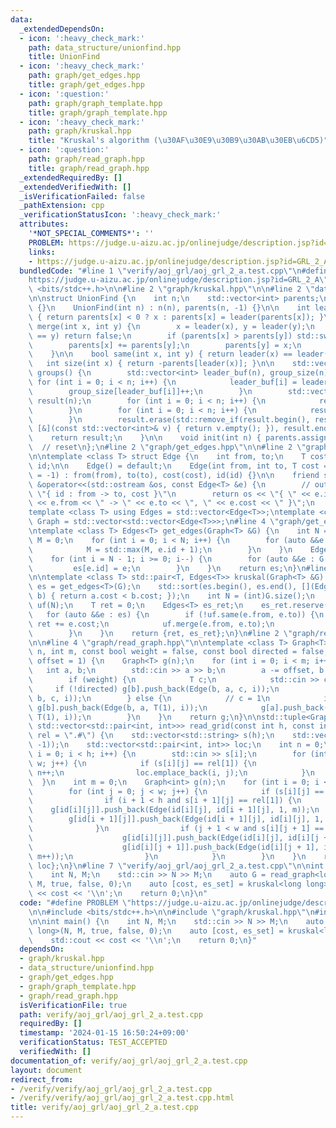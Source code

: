 ```yaml
---
data:
  _extendedDependsOn:
  - icon: ':heavy_check_mark:'
    path: data_structure/unionfind.hpp
    title: UnionFind
  - icon: ':heavy_check_mark:'
    path: graph/get_edges.hpp
    title: graph/get_edges.hpp
  - icon: ':question:'
    path: graph/graph_template.hpp
    title: graph/graph_template.hpp
  - icon: ':heavy_check_mark:'
    path: graph/kruskal.hpp
    title: "Kruskal's algorithm (\u30AF\u30E9\u30B9\u30AB\u30EB\u6CD5)"
  - icon: ':question:'
    path: graph/read_graph.hpp
    title: graph/read_graph.hpp
  _extendedRequiredBy: []
  _extendedVerifiedWith: []
  _isVerificationFailed: false
  _pathExtension: cpp
  _verificationStatusIcon: ':heavy_check_mark:'
  attributes:
    '*NOT_SPECIAL_COMMENTS*': ''
    PROBLEM: https://judge.u-aizu.ac.jp/onlinejudge/description.jsp?id=GRL_2_A
    links:
    - https://judge.u-aizu.ac.jp/onlinejudge/description.jsp?id=GRL_2_A
  bundledCode: "#line 1 \"verify/aoj_grl/aoj_grl_2_a.test.cpp\"\n#define PROBLEM \"\
    https://judge.u-aizu.ac.jp/onlinejudge/description.jsp?id=GRL_2_A\"\n\n#include\
    \ <bits/stdc++.h>\n\n#line 2 \"graph/kruskal.hpp\"\n\n#line 2 \"data_structure/unionfind.hpp\"\
    \n\nstruct UnionFind {\n    int n;\n    std::vector<int> parents;\n\n    UnionFind()\
    \ {}\n    UnionFind(int n) : n(n), parents(n, -1) {}\n\n    int leader(int x)\
    \ { return parents[x] < 0 ? x : parents[x] = leader(parents[x]); }\n\n    bool\
    \ merge(int x, int y) {\n        x = leader(x), y = leader(y);\n        if (x\
    \ == y) return false;\n        if (parents[x] > parents[y]) std::swap(x, y);\n\
    \        parents[x] += parents[y];\n        parents[y] = x;\n        return true;\n\
    \    }\n\n    bool same(int x, int y) { return leader(x) == leader(y); }\n\n \
    \   int size(int x) { return -parents[leader(x)]; }\n\n    std::vector<std::vector<int>>\
    \ groups() {\n        std::vector<int> leader_buf(n), group_size(n);\n       \
    \ for (int i = 0; i < n; i++) {\n            leader_buf[i] = leader(i);\n    \
    \        group_size[leader_buf[i]]++;\n        }\n        std::vector<std::vector<int>>\
    \ result(n);\n        for (int i = 0; i < n; i++) {\n            result[i].reserve(group_size[i]);\n\
    \        }\n        for (int i = 0; i < n; i++) {\n            result[leader_buf[i]].push_back(i);\n\
    \        }\n        result.erase(std::remove_if(result.begin(), result.end(),\
    \ [&](const std::vector<int>& v) { return v.empty(); }), result.end());\n    \
    \    return result;\n    }\n\n    void init(int n) { parents.assign(n, -1); }\
    \  // reset\n};\n#line 2 \"graph/get_edges.hpp\"\n\n#line 2 \"graph/graph_template.hpp\"\
    \n\ntemplate <class T> struct Edge {\n    int from, to;\n    T cost;\n    int\
    \ id;\n\n    Edge() = default;\n    Edge(int from, int to, T cost = 1, int id\
    \ = -1) : from(from), to(to), cost(cost), id(id) {}\n\n    friend std::ostream\
    \ &operator<<(std::ostream &os, const Edge<T> &e) {\n        // output format:\
    \ \"{ id : from -> to, cost }\"\n        return os << \"{ \" << e.id << \" : \"\
    \ << e.from << \" -> \" << e.to << \", \" << e.cost << \" }\";\n    }\n};\n\n\
    template <class T> using Edges = std::vector<Edge<T>>;\ntemplate <class T> using\
    \ Graph = std::vector<std::vector<Edge<T>>>;\n#line 4 \"graph/get_edges.hpp\"\n\
    \ntemplate <class T> Edges<T> get_edges(Graph<T> &G) {\n    int N = (int)G.size(),\
    \ M = 0;\n    for (int i = 0; i < N; i++) {\n        for (auto &&e : G[i]) {\n\
    \            M = std::max(M, e.id + 1);\n        }\n    }\n    Edges<T> es(M);\n\
    \    for (int i = N - 1; i >= 0; i--) {\n        for (auto &&e : G[i]) {\n   \
    \         es[e.id] = e;\n        }\n    }\n    return es;\n}\n#line 6 \"graph/kruskal.hpp\"\
    \n\ntemplate <class T> std::pair<T, Edges<T>> kruskal(Graph<T> &G) {\n    auto\
    \ es = get_edges<T>(G);\n    std::sort(es.begin(), es.end(), [](Edge<T> a, Edge<T>\
    \ b) { return a.cost < b.cost; });\n    int N = (int)G.size();\n    UnionFind\
    \ uf(N);\n    T ret = 0;\n    Edges<T> es_ret;\n    es_ret.reserve(N - 1);\n \
    \   for (auto &&e : es) {\n        if (!uf.same(e.from, e.to)) {\n           \
    \ ret += e.cost;\n            uf.merge(e.from, e.to);\n            es_ret.push_back(e);\n\
    \        }\n    }\n    return {ret, es_ret};\n}\n#line 2 \"graph/read_graph.hpp\"\
    \n\n#line 4 \"graph/read_graph.hpp\"\n\ntemplate <class T> Graph<T> read_graph(int\
    \ n, int m, const bool weight = false, const bool directed = false, const int\
    \ offset = 1) {\n    Graph<T> g(n);\n    for (int i = 0; i < m; i++) {\n     \
    \   int a, b;\n        std::cin >> a >> b;\n        a -= offset, b -= offset;\n\
    \        if (weight) {\n            T c;\n            std::cin >> c;\n       \
    \     if (!directed) g[b].push_back(Edge(b, a, c, i));\n            g[a].push_back(Edge(a,\
    \ b, c, i));\n        } else {\n            // c = 1\n            if (!directed)\
    \ g[b].push_back(Edge(b, a, T(1), i));\n            g[a].push_back(Edge(a, b,\
    \ T(1), i));\n        }\n    }\n    return g;\n}\n\nstd::tuple<Graph<int>, std::vector<std::vector<int>>,\
    \ std::vector<std::pair<int, int>>> read_grid(const int h, const int w, std::string\
    \ rel = \".#\") {\n    std::vector<std::string> s(h);\n    std::vector id(h, std::vector<int>(w,\
    \ -1));\n    std::vector<std::pair<int, int>> loc;\n    int n = 0;\n    for (int\
    \ i = 0; i < h; i++) {\n        std::cin >> s[i];\n        for (int j = 0; j <\
    \ w; j++) {\n            if (s[i][j] == rel[1]) {\n                id[i][j] =\
    \ n++;\n                loc.emplace_back(i, j);\n            }\n        }\n  \
    \  }\n    int m = 0;\n    Graph<int> g(n);\n    for (int i = 0; i < h; i++) {\n\
    \        for (int j = 0; j < w; j++) {\n            if (s[i][j] == rel[1]) {\n\
    \                if (i + 1 < h and s[i + 1][j] == rel[1]) {\n                \
    \    g[id[i][j]].push_back(Edge(id[i][j], id[i + 1][j], 1, m));\n            \
    \        g[id[i + 1][j]].push_back(Edge(id[i + 1][j], id[i][j], 1, m++));\n  \
    \              }\n                if (j + 1 < w and s[i][j + 1] == rel[1]) {\n\
    \                    g[id[i][j]].push_back(Edge(id[i][j], id[i][j + 1], 1, m));\n\
    \                    g[id[i][j + 1]].push_back(Edge(id[i][j + 1], id[i][j], 1,\
    \ m++));\n                }\n            }\n        }\n    }\n    return {g, id,\
    \ loc};\n}\n#line 7 \"verify/aoj_grl/aoj_grl_2_a.test.cpp\"\n\nint main() {\n\
    \    int N, M;\n    std::cin >> N >> M;\n    auto G = read_graph<long long>(N,\
    \ M, true, false, 0);\n    auto [cost, es_set] = kruskal<long long>(G);\n    std::cout\
    \ << cost << '\\n';\n    return 0;\n}\n"
  code: "#define PROBLEM \"https://judge.u-aizu.ac.jp/onlinejudge/description.jsp?id=GRL_2_A\"\
    \n\n#include <bits/stdc++.h>\n\n#include \"graph/kruskal.hpp\"\n#include \"graph/read_graph.hpp\"\
    \n\nint main() {\n    int N, M;\n    std::cin >> N >> M;\n    auto G = read_graph<long\
    \ long>(N, M, true, false, 0);\n    auto [cost, es_set] = kruskal<long long>(G);\n\
    \    std::cout << cost << '\\n';\n    return 0;\n}"
  dependsOn:
  - graph/kruskal.hpp
  - data_structure/unionfind.hpp
  - graph/get_edges.hpp
  - graph/graph_template.hpp
  - graph/read_graph.hpp
  isVerificationFile: true
  path: verify/aoj_grl/aoj_grl_2_a.test.cpp
  requiredBy: []
  timestamp: '2024-01-15 16:50:24+09:00'
  verificationStatus: TEST_ACCEPTED
  verifiedWith: []
documentation_of: verify/aoj_grl/aoj_grl_2_a.test.cpp
layout: document
redirect_from:
- /verify/verify/aoj_grl/aoj_grl_2_a.test.cpp
- /verify/verify/aoj_grl/aoj_grl_2_a.test.cpp.html
title: verify/aoj_grl/aoj_grl_2_a.test.cpp
---
```


